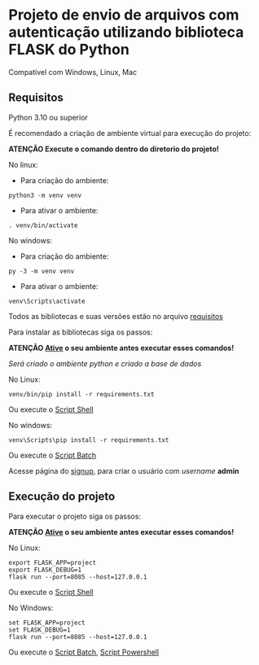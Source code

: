 # Projeto de envio de arquivos com autenticação utilizando biblioteca **FLASK** do **Python**

Compatível com Windows, Linux, Mac

## Requisitos
Python 3.10 ou superior

É recomendado a criação de ambiente virtual para execução do projeto:

**ATENÇÃO Execute o comando dentro do diretorio do projeto!**

No linux:
<a id="ancora1"></a>
- Para criação do ambiente:
```
python3 -m venv venv
```
- Para ativar o ambiente:
```
. venv/bin/activate
```
No windows:
- Para criação do ambiente:
```
py -3 -m venv venv
```
- Para ativar o ambiente:
```
venv\Scripts\activate
```
Todos as bibliotecas e suas versões estão no arquivo [requisitos](requirements.txt)

Para instalar as bibliotecas siga os passos:

**ATENÇÃO [Ative](#ancora1) o seu ambiente antes executar esses comandos!**

*Será criado o ambiente python e criado a base de dados*


No Linux:
```
venv/bin/pip install -r requirements.txt
```
Ou execute o [Script Shell](requirements.sh)

No windows:
```
venv\Scripts\pip install -r requirements.txt
```
Ou execute o [Script Batch](requirements.bat)


Acesse página do [signup](http://127.0.0.1:8085/signup), para criar o usuário com *username* **admin**

## Execução do projeto

Para executar o projeto siga os passos:

**ATENÇÃO [Ative](#ancora1) o seu ambiente antes executar esses comandos!**

No Linux:
```
export FLASK_APP=project
export FLASK_DEBUG=1
flask run --port=8085 --host=127.0.0.1
```
Ou execute o [Script Shell](run.sh)

No Windows:
```
set FLASK_APP=project
set FLASK_DEBUG=1
flask run --port=8085 --host=127.0.0.1
```
Ou execute o [Script Batch](run.bat), [Script Powershell](run.ps1)

